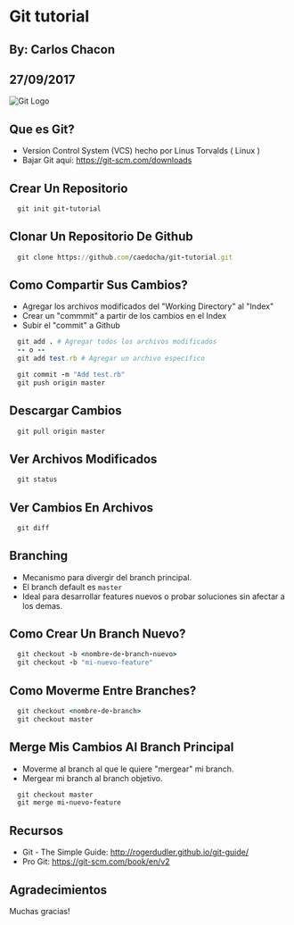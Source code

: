 # Git tutorial

## By: Carlos Chacon
## 27/09/2017

![Git Logo](https://github.com/caedocha/git-tutorial/blob/master/logo.png)


## Que es Git?

- Version Control System (VCS) hecho por Linus Torvalds ( Linux )
- Bajar Git aqui: https://git-scm.com/downloads


## Crear Un Repositorio

```ruby
  git init git-tutorial
```


## Clonar Un Repositorio De Github

```ruby
  git clone https://github.com/caedocha/git-tutorial.git
```


## Como Compartir Sus Cambios?

- Agregar los archivos modificados del "Working Directory" al "Index"
- Crear un "commmit" a partir de los cambios en el Index
- Subir el "commit" a Github

```ruby
  git add . # Agregar todos los archivos modificados
  -- o --
  git add test.rb # Agregar un archivo especifico

  git commit -m "Add test.rb"
  git push origin master
```


## Descargar Cambios

```ruby
  git pull origin master
```


## Ver Archivos Modificados

```ruby
  git status
```


## Ver Cambios En Archivos

```ruby
  git diff
```


## Branching

- Mecanismo para divergir del branch principal.
- El branch default es `master`
- Ideal para desarrollar features nuevos o probar soluciones sin afectar a los demas.


## Como Crear Un Branch Nuevo?

```ruby
  git checkout -b <nombre-de-branch-nuevo>
  git checkout -b "mi-nuevo-feature"
```


## Como Moverme Entre Branches?

```ruby
  git checkout <nombre-de-branch>
  git checkout master
```


## Merge Mis Cambios Al Branch Principal

- Moverme al branch al que le quiere "mergear" mi branch.
- Mergear mi branch al branch objetivo.

```ruby
  git checkout master
  git merge mi-nuevo-feature
```


## Recursos

- Git - The Simple Guide: http://rogerdudler.github.io/git-guide/
- Pro Git: https://git-scm.com/book/en/v2


## Agradecimientos

Muchas gracias!


